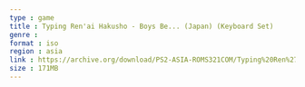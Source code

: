 ```yaml
---
type : game
title : Typing Ren'ai Hakusho - Boys Be... (Japan) (Keyboard Set)
genre : 
format : iso
region : asia
link : https://archive.org/download/PS2-ASIA-ROMS321COM/Typing%20Ren%27ai%20Hakusho%20-%20Boys%20Be...%20%28Japan%29%20%28Keyboard%20Set%29.7z
size : 171MB
---
```

